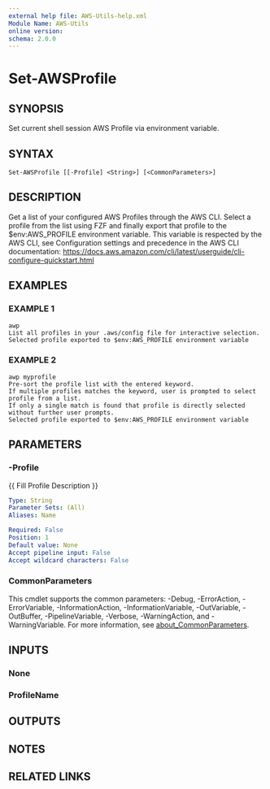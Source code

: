 ```yaml
---
external help file: AWS-Utils-help.xml
Module Name: AWS-Utils
online version:
schema: 2.0.0
---
```


# Set-AWSProfile

## SYNOPSIS
Set current shell session AWS Profile via environment variable.

## SYNTAX

```
Set-AWSProfile [[-Profile] <String>] [<CommonParameters>]
```

## DESCRIPTION
Get a list of your configured AWS Profiles through the AWS CLI.
Select a profile from the list using FZF and finally export that profile to the $env:AWS_PROFILE environment variable.
This variable is respected by the AWS CLI, see Configuration settings and precedence in the AWS CLI documentation:
https://docs.aws.amazon.com/cli/latest/userguide/cli-configure-quickstart.html

## EXAMPLES

### EXAMPLE 1
```
awp
List all profiles in your .aws/config file for interactive selection.
Selected profile exported to $env:AWS_PROFILE environment variable
```

### EXAMPLE 2
```
awp myprofile
Pre-sort the profile list with the entered keyword.
If multiple profiles matches the keyword, user is prompted to select profile from a list.
If only a single match is found that profile is directly selected without further user prompts.
Selected profile exported to $env:AWS_PROFILE environment variable
```

## PARAMETERS

### -Profile
{{ Fill Profile Description }}

```yaml
Type: String
Parameter Sets: (All)
Aliases: Name

Required: False
Position: 1
Default value: None
Accept pipeline input: False
Accept wildcard characters: False
```

### CommonParameters
This cmdlet supports the common parameters: -Debug, -ErrorAction, -ErrorVariable, -InformationAction, -InformationVariable, -OutVariable, -OutBuffer, -PipelineVariable, -Verbose, -WarningAction, and -WarningVariable. For more information, see [about_CommonParameters](http://go.microsoft.com/fwlink/?LinkID=113216).

## INPUTS

### None
### ProfileName
## OUTPUTS

## NOTES

## RELATED LINKS
